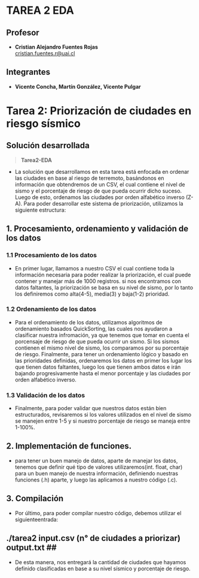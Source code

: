 # TAREA 2 EDA

## **Profesor**
- **Cristian Alejandro Fuentes Rojas** <br>
  <cristian.fuentes.r@uai.cl>

## **Integrantes**
- **Vicente Concha, Martín González, Vicente Pulgar**

# **Tarea 2: Priorización de ciudades en riesgo sísmico**

## Solución desarrollada 
> **Tarea2-EDA**

- La solución que desarrollamos en esta tarea está enfocada en ordenar las ciudades en base al riesgo de terremoto, basándonos en información que obtendremos de un CSV, el cual contiene el nivel de sismo y el porcentaje de riesgo de que pueda ocurrir dicho suceso. Luego de esto, ordenamos las ciudades por orden alfabético inverso (Z-A). Para poder desarrollar este sistema de priorización, utilizamos la siguiente estructura:

## 1. Procesamiento, ordenamiento y validación de los datos

### 1.1 Procesamiento de los datos

- En primer lugar, llamamos a nuestro CSV el cual contiene toda la información necesaria para poder realizar la priorización, el cual puede contener y manejar más de 1000 registros. si nos encontramos con datos faltantes, la priorización se basa en su nivel de sismo, por lo tanto los definiremos como alta(4-5), media(3) y baja(1-2) prioridad.

### 1.2 Ordenamiento de los datos

- Para el ordenamiento de los datos, utilizamos algoritmos de ordenamiento basados QuickSorting, las cuales nos ayudaron a clasificar nuestra infromación, ya que tenemos que tomar en cuenta el porcensaje de riesgo de que pueda ocurrir un sismo. Si los sismos contienen el mismo nivel de sismo, los comparamos por su porcentaje de riesgo. Finalmente, para tener un ordenamiento lógico y basado en las prioridades definidas, ordenaremos los datos en primer los lugar los que tienen datos faltantes, luego los que tienen ambos datos e irán bajando progresivamente hasta el menor porcentaje y las ciudades por orden alfabético inverso.

### 1.3 Validación de los datos

- Finalmente, para poder validar que nuestros datos están bien estructurados, revisaremos si los valores utilizados en el nivel de sismo se manejen entre 1-5 y si nuestro porcentaje de riesgo se maneja entre 1-100%.

## 2. Implementación de funciones.

- para tener un buen manejo de datos, aparte de manejar los datos, tenemos que definir qué tipo de valores utilizaremos(int. float, char) para un buen manejo de nuestra información, definiendo nuestras funciones (.h) aparte, y luego las aplicamos a nuestro código (.c).

## 3. Compilación

- Por último, para poder compilar nuestro código, debemos utilizar el siguienteentrada:

## ./tarea2 input.csv (n° de ciudades a priorizar) output.txt ## <br>

- De esta manera, nos entregará la cantidad de ciudades que hayamos definido clasificadas en base a su nivel sísmico y porcentaje de riesgo.
 
